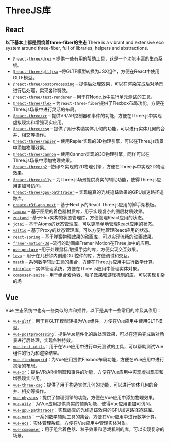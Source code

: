 # ThreeJS库
## React
**以下基本上都是围绕着three-fiber的生态**
There is a vibrant and extensive eco system around three-fiber, full of libraries, helpers and abstractions.

- [`@react-three/drei`](https://github.com/pmndrs/drei) – 提供一些有用的帮助工具，这是一个功能丰富的生态系统。
- [`@react-three/gltfjsx`](https://github.com/pmndrs/gltfjsx) –将GLTF模型转换为JSX组件，方便在React中使用GLTF模型。
- [`@react-three/postprocessing`](https://github.com/pmndrs/react-postprocessing) – 提供后处理效果，可以在渲染完成后对场景进行后处理，实现各种特效。
- [`@react-three/test-renderer`](https://github.com/pmndrs/react-three-fiber/tree/master/packages/test-renderer) – 用于在Node.js中进行单元测试的工具。
- [`@react-three/flex`](https://github.com/pmndrs/react-three-flex) – 为`react-three-fiber`提供了Flexbox布局功能，方便在Three.js场景中进行灵活的布局。
- [`@react-three/xr`](https://github.com/pmndrs/react-xr) – 提供VR/AR控制器和事件的功能，方便在Three.js中实现虚拟现实和增强现实应用。
- [`@react-three/csg`](https://github.com/pmndrs/react-three-csg) – 提供了用于构造实体几何的功能，可以进行实体几何的合并、相交等操作。
- [`@react-three/rapier`](https://github.com/pmndrs/react-three-rapier) – 使用Rapier实现的3D物理引擎，可以在Three.js场景中添加物理效果。
- [`@react-three/cannon`](https://github.com/pmndrs/use-cannon) – 使用Cannon实现的3D物理引擎，同样可以在Three.js场景中添加物理效果。
- [`@react-three/p2`](https://github.com/pmndrs/use-p2) –使用P2实现的2D物理引擎，方便在Three.js中实现2D物理效果。
- [`@react-three/a11y`](https://github.com/pmndrs/react-three-a11y) – 为Three.js场景提供真实的辅助功能，使得Three.js应用更加可访问。
- [`@react-three/gpu-pathtracer`](https://github.com/pmndrs/react-three-gpu-pathtracer) – 实现逼真的光线追踪效果的GPU加速路径追踪库。
- [`create-r3f-app next`](https://github.com/pmndrs/react-three-next) – 基于Next.js的React Three.js应用的脚手架模板。
- [`lamina`](https://github.com/pmndrs/lamina) – 基于图层的着色器材质库，用于实现复杂的图层材质效果。
- [`zustand`](https://github.com/pmndrs/zustand) –基于Flux架构的状态管理库，方便管理React应用的状态。
- [`jotai`](https://github.com/pmndrs/jotai) – 基于Atoms的状态管理库，可以更简单地管理React应用的状态。
- [`valtio`](https://github.com/pmndrs/valtio) – 基于Proxy的状态管理库，可以方便地管理React应用的状态。
- [`react-spring`](https://github.com/pmndrs/react-spring) – 基于弹簧物理效果的动画库，可以实现流畅的动画效果。
- [`framer-motion-3d`](https://www.framer.com/docs/three-introduction/) –流行的动画库Framer Motion在Three.js中的应用。
- [`use-gesture`](https://github.com/pmndrs/react-use-gesture) –用于处理鼠标/触摸手势的库，方便实现交互效果。
- [`leva`](https://github.com/pmndrs/leva) – 用于在几秒钟内创建GUI控件的库，方便调试和交互。
- [`maath`](https://github.com/pmndrs/maath) – 系列数学辅助工具的集合，方便在Three.js应用中进行数学计算。
- [`miniplex`](https://github.com/hmans/miniplex) – 实体管理系统，方便在Three.js应用中管理实体对象。
- [`composer-suite`](https://github.com/hmans/composer-suite) – 用于组合着色器、粒子效果和游戏机制的库，可以实现复杂的场


## Vue

Vue 生态系统中也有一些类似的库和插件，以下是其中一些常用的库及其作用：

-  [`vue-gltf`](https://github.com/n5ro/vue-gltf)：用于将GLTF模型转换为Vue组件，方便在Vue应用中使用GLTF模型。
-  [`vue-postprocessing`](https://github.com/posva/vue-postprocessing)：提供Vue组件化的后处理效果，可以在渲染完成后对场景进行后处理，实现各种特效。 
-  [`vue-test-utils`](https://github.com/vuejs/vue-test-utils)：用于在Vue应用中进行单元测试的工具，可以帮助测试Vue组件的行为和渲染结果。 
-  [`vue-flexboxgrid`](https://github.com/nathanielmahieu/vue-flexboxgrid)：为Vue应用提供Flexbox布局功能，方便在Vue应用中进行灵活的布局。 
-  [`vue-xr`](https://github.com/MozillaReality/vue-xr)：提供VR/AR控制器和事件的功能，方便在Vue应用中实现虚拟现实和增强现实应用。
-  [`vue-three-csg`](https://github.com/codrops/vue-three-csg)：提供了用于构造实体几何的功能，可以进行实体几何的合并、相交等操作。
-  [`vue-physics`](https://github.com/scottbedard/vue-physics)：提供了物理引擎的功能，方便在Vue应用中添加物理效果。
-  [`vue-a11y`](https://github.com/vue-a11y/vue-a11y)：为Vue应用提供真实的辅助功能，使得Vue应用更加可访问。
-  [`vue-gpu-pathtracer`](https://github.com/fzwoch/vue-gpu-pathtracer)：实现逼真的光线追踪效果的GPU加速路径追踪库。 
-  [`vue-math`](https://github.com/okvue/vue-math)：一系列数学辅助工具的集合，方便在Vue应用中进行数学计算。
-  [`vue-ecs`](https://github.com/hmans/vue-ecs)：实体管理系统，方便在Vue应用中管理实体对象。
-  [`vue-composer`](https://github.com/hmans/vue-composer)：用于组合着色器、粒子效果和游戏机制的库，可以实现复杂的场景。
